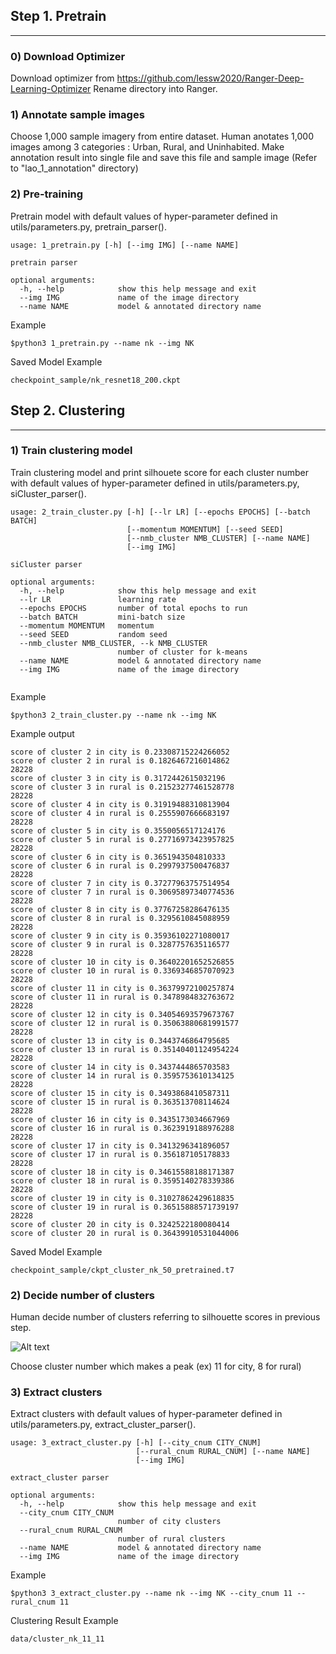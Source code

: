 
## Step 1. Pretrain
***

### 0) Download Optimizer

Download optimizer from https://github.com/lessw2020/Ranger-Deep-Learning-Optimizer
Rename directory into Ranger.

### 1) Annotate sample images

Choose 1,000 sample imagery from entire dataset. Human anotates 1,000 images among 3 categories : Urban, Rural, and Uninhabited. Make annotation result into single file and save this file and sample image (Refer to "lao_1_annotation" directory)


### 2) Pre-training

Pretrain model with default values of hyper-parameter defined in utils/parameters.py, pretrain_parser().


```
usage: 1_pretrain.py [-h] [--img IMG] [--name NAME]

pretrain parser

optional arguments:
  -h, --help            show this help message and exit
  --img IMG             name of the image directory
  --name NAME           model & annotated directory name

```

Example

```$python3 1_pretrain.py --name nk --img NK```

Saved Model Example

```checkpoint_sample/nk_resnet18_200.ckpt```


## Step 2. Clustering
***

### 1) Train clustering model

Train clustering model and print silhouete score for each cluster number with default values of hyper-parameter defined in utils/parameters.py, siCluster_parser().


```
usage: 2_train_cluster.py [-h] [--lr LR] [--epochs EPOCHS] [--batch BATCH]
                          [--momentum MOMENTUM] [--seed SEED]
                          [--nmb_cluster NMB_CLUSTER] [--name NAME]
                          [--img IMG]

siCluster parser

optional arguments:
  -h, --help            show this help message and exit
  --lr LR               learning rate
  --epochs EPOCHS       number of total epochs to run
  --batch BATCH         mini-batch size
  --momentum MOMENTUM   momentum
  --seed SEED           random seed
  --nmb_cluster NMB_CLUSTER, --k NMB_CLUSTER
                        number of cluster for k-means
  --name NAME           model & annotated directory name
  --img IMG             name of the image directory
  
```


Example

```$python3 2_train_cluster.py --name nk --img NK```

Example output
```
score of cluster 2 in city is 0.23308715224266052
score of cluster 2 in rural is 0.1826467216014862
28228
score of cluster 3 in city is 0.3172442615032196
score of cluster 3 in rural is 0.21523277461528778
28228
score of cluster 4 in city is 0.31919488310813904
score of cluster 4 in rural is 0.2555907666683197
28228
score of cluster 5 in city is 0.3550056517124176
score of cluster 5 in rural is 0.27716973423957825
28228
score of cluster 6 in city is 0.3651943504810333
score of cluster 6 in rural is 0.2997937500476837
28228
score of cluster 7 in city is 0.37277963757514954
score of cluster 7 in rural is 0.30695897340774536
28228
score of cluster 8 in city is 0.37767258286476135
score of cluster 8 in rural is 0.3295610845088959
28228
score of cluster 9 in city is 0.35936102271080017
score of cluster 9 in rural is 0.3287757635116577
28228
score of cluster 10 in city is 0.36402201652526855
score of cluster 10 in rural is 0.3369346857070923
28228
score of cluster 11 in city is 0.36379972100257874
score of cluster 11 in rural is 0.3478984832763672
28228
score of cluster 12 in city is 0.34054693579673767
score of cluster 12 in rural is 0.35063880681991577
28228
score of cluster 13 in city is 0.3443746864795685
score of cluster 13 in rural is 0.35140401124954224
28228
score of cluster 14 in city is 0.3437444865703583
score of cluster 14 in rural is 0.3595753610134125
28228
score of cluster 15 in city is 0.3493868410587311
score of cluster 15 in rural is 0.363513708114624
28228
score of cluster 16 in city is 0.3435173034667969
score of cluster 16 in rural is 0.3623919188976288
28228
score of cluster 17 in city is 0.3413296341896057
score of cluster 17 in rural is 0.356187105178833
28228
score of cluster 18 in city is 0.34615588188171387
score of cluster 18 in rural is 0.3595140278339386
28228
score of cluster 19 in city is 0.31027862429618835
score of cluster 19 in rural is 0.36515888571739197
28228
score of cluster 20 in city is 0.3242522180080414
score of cluster 20 in rural is 0.36439910531044006
```

Saved Model Example

```checkpoint_sample/ckpt_cluster_nk_50_pretrained.t7```

### 2) Decide number of clusters

Human decide number of clusters referring to silhouette scores in previous step.

![Alt text](sil_example.png)

Choose cluster number which makes a peak (ex) 11 for city, 8 for rural)


### 3) Extract clusters

Extract clusters with default values of hyper-parameter defined in utils/parameters.py, extract_cluster_parser().

```
usage: 3_extract_cluster.py [-h] [--city_cnum CITY_CNUM]
                            [--rural_cnum RURAL_CNUM] [--name NAME]
                            [--img IMG]

extract_cluster parser

optional arguments:
  -h, --help            show this help message and exit
  --city_cnum CITY_CNUM
                        number of city clusters
  --rural_cnum RURAL_CNUM
                        number of rural clusters
  --name NAME           model & annotated directory name
  --img IMG             name of the image directory
```



Example

```$python3 3_extract_cluster.py --name nk --img NK --city_cnum 11 --rural_cnum 11```

Clustering Result Example

```data/cluster_nk_11_11```